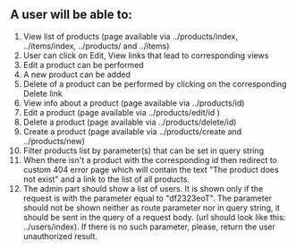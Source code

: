 ## A user will be able to:

1. View list of products (page available via ../products/index, ../items/index, ../products/ and ../items)
2. User can click on Edit, View links that lead to corresponding views
3. Edit a product can be performed
4. A new product can be added
5. Delete of a product can be performed by clicking on the corresponding Delete link
6. View info about a product (page available via ../products/id)
7. Edit a product (page available via ../products/edit/id )
8. Delete a product (page available via ../products/delete/id)
9. Create a product (page available via ../products/create and ../products/new)
10. Filter products list by parameter(s) that can be set in query string
11. When there isn't a product with the corresponding id then redirect to custom 404 error page which will contain the text "The product does not exist" and a link to the list of all products.
12. The admin part should show a list of users. It is shown only if the request is with the parameter equal to "df2323eoT". The parameter should not be shown neither as route parameter nor in query string, it should be sent in the query of a request body. (url should look like this: ../users/index). If there is no such parameter, please, return the user unauthorized result.
